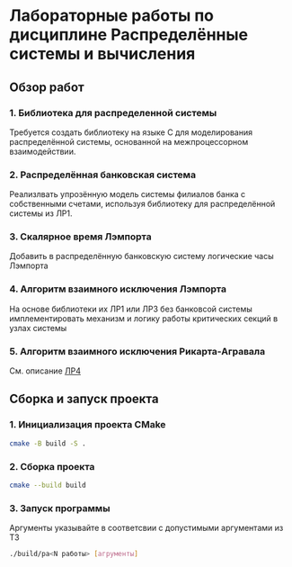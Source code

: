 # Лабораторные работы по дисциплине Распределённые системы и вычисления

## Обзор работ 

### 1. Библиотека для распределенной системы

Требуется создать библиотеку на языке C для моделирования распределённой системы, основанной на межпроцессорном взаимодействии.

### 2. Распределённая банковская система

Реализлвать упрозённую модель системы филиалов банка с собственными счетами, используя библиотеку для распределённой системы из ЛР1.

### 3. Скалярное время Лэмпорта

Добавить в распределённую банковскую систему логические часы Лэмпорта

### 4. Алгоритм взаимного исключения Лэмпорта

На основе библиотеки их ЛР1 или ЛР3 без банковсой системы имплементировать механизм и логику работы критических секций в узлах системы

### 5. Алгоритм взаимного исключения Рикарта-Агравала

См. описание [ЛР4](#4-алгоритм-взаимного-исключения-лэмпорта)

## Сборка и запуск проекта

### 1. Инициализация проекта CMake

```bash
cmake -B build -S . 
```

### 2. Сборка проекта

```bash
cmake --build build
```

### 3. Запуск программы

Аргументы указывайте в соответсвии с допустимыми аргументами из ТЗ

```bash
./build/pa<N работы> [агрументы]
```
